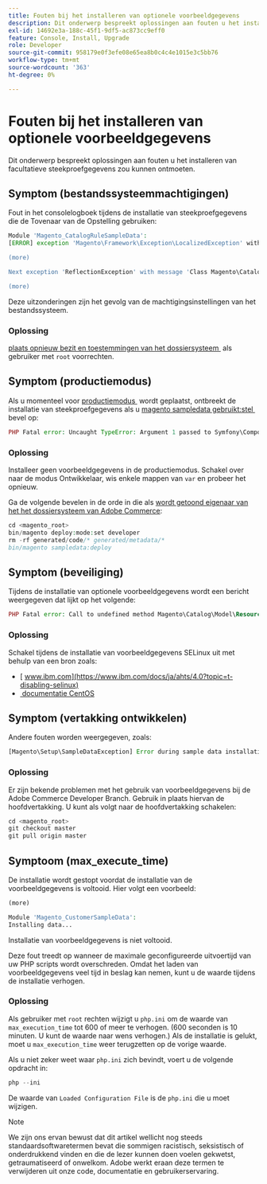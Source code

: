 ```yaml
---
title: Fouten bij het installeren van optionele voorbeeldgegevens
description: Dit onderwerp bespreekt oplossingen aan fouten u het installeren van facultatieve steekproefgegevens zou kunnen ontmoeten.
exl-id: 14692e3a-188c-45f1-9df5-ac873cc9eff0
feature: Console, Install, Upgrade
role: Developer
source-git-commit: 958179e0f3efe08e65ea8b0c4c4e1015e3c5bb76
workflow-type: tm+mt
source-wordcount: '363'
ht-degree: 0%

---
```


# Fouten bij het installeren van optionele voorbeeldgegevens

Dit onderwerp bespreekt oplossingen aan fouten u het installeren van facultatieve steekproefgegevens zou kunnen ontmoeten.

## Symptom (bestandssysteemmachtigingen)

Fout in het consolelogboek tijdens de installatie van steekproefgegevens die de Tovenaar van de Opstelling gebruiken:

```php
Module 'Magento_CatalogRuleSampleData':
[ERROR] exception 'Magento\Framework\Exception\LocalizedException' with message 'Can't create directory /var/www/html/magento2/generated/code/Magento/CatalogRule/Model/.' in /var/www/html/magento2/lib/internal/Magento/Framework/Code/Generator.php:103

(more)

Next exception 'ReflectionException' with message 'Class Magento\CatalogRule\Model\RuleFactory does not exist' in /var/www/html/magento2/lib/internal/Magento/Framework/Code/Reader/ClassReader.php:29

(more)
```

Deze uitzonderingen zijn het gevolg van de machtigingsinstellingen van het bestandssysteem.

### Oplossing

[&#x200B; plaats opnieuw bezit en toestemmingen van het dossiersysteem &#x200B;](https://experienceleague.adobe.com/docs/commerce-operations/configuration-guide/deployment/file-system-permissions.html?lang=nl-NL) als gebruiker met `root` voorrechten.

## Symptom (productiemodus)

Als u momenteel voor [&#x200B; productiemodus &#x200B;](https://experienceleague.adobe.com/docs/commerce-operations/configuration-guide/setup/application-modes.html?lang=nl-NL) wordt geplaatst, ontbreekt de installatie van steekproefgegevens als u [&#x200B; magento sampledata gebruikt:stel &#x200B;](https://experienceleague.adobe.com/docs/commerce-operations/installation-guide/next-steps/sample-data/composer-packages.html?lang=nl-NL) bevel op:

```php
PHP Fatal error: Uncaught TypeError: Argument 1 passed to Symfony\Component\Console\Input\ArrayInput::__construct() must be of the type array, object given, called in /<path>/vendor/magento/framework/ObjectManager/Factory/AbstractFactory.php on line 97 and defined in /<path>/vendor/symfony/console/Symfony/Component/Console/Input/ArrayInput.php:37
```

### Oplossing

Installeer geen voorbeeldgegevens in de productiemodus. Schakel over naar de modus Ontwikkelaar, wis enkele mappen van `var` en probeer het opnieuw.

Ga de volgende bevelen in de orde in die als [&#x200B; wordt getoond eigenaar van het het dossiersysteem van Adobe Commerce &#x200B;](https://experienceleague.adobe.com/docs/commerce-operations/installation-guide/prerequisites/file-system/overview.html?lang=nl-NL):

```php
cd <magento_root>
bin/magento deploy:mode:set developer
rm -rf generated/code/* generated/metadata/*
bin/magento sampledata:deploy
```

## Symptom (beveiliging)

Tijdens de installatie van optionele voorbeeldgegevens wordt een bericht weergegeven dat lijkt op het volgende:

```php
PHP Fatal error: Call to undefined method Magento\Catalog\Model\Resource\Product\Interceptor::getWriteConnection() in /var/www/magento2/app/code/Magento/SampleData/Module/Catalog/Setup/Product/Gallery.php on line 144
```

### Oplossing

Schakel tijdens de installatie van voorbeeldgegevens SELinux uit met behulp van een bron zoals:

* [&#x200B; www.ibm.com](https://www.ibm.com/docs/ja/ahts/4.0?topic=t-disabling-selinux)
* [&#x200B; documentatie CentOS &#x200B;](https://docs.centos.org/en-US/docs/)

## Symptom (vertakking ontwikkelen)

Andere fouten worden weergegeven, zoals:

```php
[Magento\Setup\SampleDataException] Error during sample data installation: Class Magento\Sales\Model\Service\OrderFactory does not exist
```

### Oplossing

Er zijn bekende problemen met het gebruik van voorbeeldgegevens bij de Adobe Commerce Developer Branch. Gebruik in plaats hiervan de hoofdvertakking. U kunt als volgt naar de hoofdvertakking schakelen:

```php
cd <magento_root>
git checkout master
git pull origin master
```

## Symptoom (max_execute_time)

De installatie wordt gestopt voordat de installatie van de voorbeeldgegevens is voltooid. Hier volgt een voorbeeld:

```php
(more)

Module 'Magento_CustomerSampleData':
Installing data...
```

Installatie van voorbeeldgegevens is niet voltooid.

Deze fout treedt op wanneer de maximale geconfigureerde uitvoertijd van uw PHP scripts wordt overschreden. Omdat het laden van voorbeeldgegevens veel tijd in beslag kan nemen, kunt u de waarde tijdens de installatie verhogen.

### Oplossing

Als gebruiker met `root` rechten wijzigt u `php.ini` om de waarde van `max_execution_time` tot 600 of meer te verhogen. (600 seconden is 10 minuten. U kunt de waarde naar wens verhogen.) Als de installatie is gelukt, moet u `max_execution_time` weer terugzetten op de vorige waarde.

Als u niet zeker weet waar `php.ini` zich bevindt, voert u de volgende opdracht in:

```php
php --ini
```

De waarde van `Loaded Configuration File` is de `php.ini` die u moet wijzigen.

>[!NOTE]
>
>We zijn ons ervan bewust dat dit artikel wellicht nog steeds standaardsoftwaretermen bevat die sommigen racistisch, seksistisch of onderdrukkend vinden en die de lezer kunnen doen voelen gekwetst, getraumatiseerd of onwelkom. Adobe werkt eraan deze termen te verwijderen uit onze code, documentatie en gebruikerservaring.
